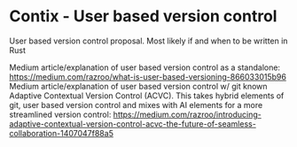# Contix - User based version control
User based version control proposal. Most likely if and when to be written in Rust

Medium article/explanation of user based version control as a standalone: https://medium.com/razroo/what-is-user-based-versioning-866033015b96
Medium article/explanation of user based version control w/ git known Adaptive Contextual Version Control (ACVC). This takes hybrid elements of git, user based version control and mixes with AI elements for a more streamlined version control: https://medium.com/razroo/introducing-adaptive-contextual-version-control-acvc-the-future-of-seamless-collaboration-1407047f88a5
